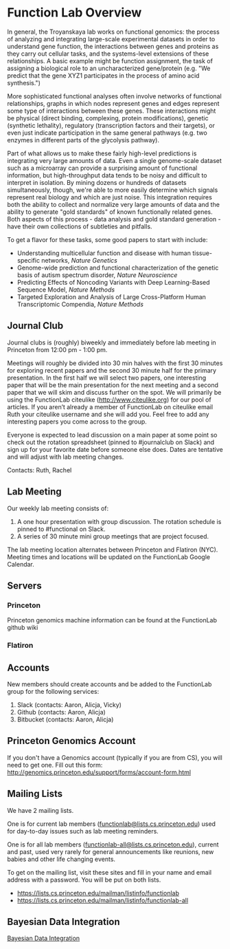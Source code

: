 # Function Lab Overview
In general, the Troyanskaya lab works on functional genomics: the process of analyzing and integrating large-scale experimental datasets in order to understand gene function, the interactions between genes and proteins as they carry out cellular tasks, and the systems-level extensions of these relationships. A basic example might be function assignment, the task of assigning a biological role to an uncharacterized gene/protein (e.g. "We predict that the gene XYZ1 participates in the process of amino acid synthesis.")

More sophisticated functional analyses often involve networks of functional relationships, graphs in which nodes represent genes and edges represent some type of interactions between these genes. These interactions might be physical (direct binding, complexing, protein modifications), genetic (synthetic lethality), regulatory (transcription factors and their targets), or even just indicate participation in the same general pathways (e.g. two enzymes in different parts of the glycolysis pathway).

Part of what allows us to make these fairly high-level predictions is integrating very large amounts of data. Even a single genome-scale dataset such as a microarray can provide a surprising amount of functional information, but high-throughput data tends to be noisy and difficult to interpret in isolation. By mining dozens or hundreds of datasets simultaneously, though, we're able to more easily determine which signals represent real biology and which are just noise. This integration requires both the ability to collect and normalize very large amounts of data and the ability to generate "gold standards" of known functionally related genes. Both aspects of this process - data analysis and gold standard generation - have their own collections of subtleties and pitfalls.

To get a flavor for these tasks, some good papers to start with include:

* Understanding multicellular function and disease with human tissue-specific networks, *Nature Genetics*
* Genome-wide prediction and functional characterization of the genetic basis of autism spectrum disorder, *Nature Neuroscience*
* Predicting Effects of Noncoding Variants with Deep Learning-Based Sequence Model, *Nature Methods*
* Targeted Exploration and Analysis of Large Cross-Platform Human Transcriptomic Compendia, *Nature Methods*

## Journal Club
Journal clubs is (roughly) biweekly and immediately before lab meeting in Princeton from 12:00 pm - 1:00 pm. 

Meetings will roughly be divided into 30 min halves with the first 30 minutes for exploring recent papers and the second 30 minute half for the primary presentation. In the first half we will select two papers, one interesting paper that will be the main presentation for the next meeting and a second paper that we will skim and discuss further on the spot. We will primarily be using the FunctionLab citeulike (http://www.citeulike.org) for our pool of articles. If you aren’t already a member of FunctionLab on citeulike email Ruth your citeulike username and she will add you. Feel free to add any interesting papers you come across to the group. 

Everyone is expected to lead discussion on a main paper at some point so check out the rotation spreadsheet (pinned to #journalclub on Slack) and sign up for your favorite date before someone else does. Dates are tentative and will adjust with lab meeting changes. 

Contacts: Ruth, Rachel

## Lab Meeting

Our weekly lab meeting consists of:
  1. A one hour presentation with group discussion. The rotation schedule is pinned to #functional on Slack.
  2. A series of 30 minute mini group meetings that are project focused. 
 
The lab meeting location alternates between Princeton and Flatiron (NYC). Meeting times and locations will be updated on the FunctionLab Google Calendar.

## Servers

### Princeton
Princeton genomics machine information can be found at the FunctionLab github wiki

### Flatiron

## Accounts

New members should create accounts and be added to the FunctionLab group for the following services:

1. Slack (contacts: Aaron, Alicja, Vicky)
2. Github (contacts: Aaron, Alicja)
3. Bitbucket (contacts: Aaron, Alicja)

## Princeton Genomics Account

If you don't have a Genomics account (typically if you are from CS), you will need to get one. Fill out this form:
http://genomics.princeton.edu/support/forms/account-form.html

## Mailing Lists

We have 2 mailing lists.

One is for current lab members (functionlab@lists.cs.princeton.edu) used for day-to-day issues such as lab meeting reminders.

One is for all lab members (functionlab-all@lists.cs.princeton.edu), current and past, used very rarely for general announcements like reunions, new babies and other life changing events.

To get on the mailing list, visit these sites and fill in your name and email address with a password. You will be put on both lists.

* https://lists.cs.princeton.edu/mailman/listinfo/functionlab
* https://lists.cs.princeton.edu/mailman/listinfo/functionlab-all

## Bayesian Data Integration

[Bayesian Data Integration](http://functionlab.readthedocs.io/en/latest/bayesian-integration.html)

